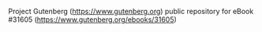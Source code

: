 Project Gutenberg (https://www.gutenberg.org) public repository for eBook #31605 (https://www.gutenberg.org/ebooks/31605)
